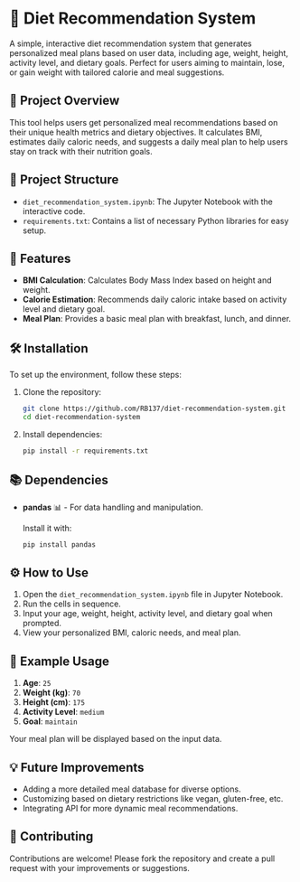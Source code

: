 
# 🥗 Diet Recommendation System

A simple, interactive diet recommendation system that generates personalized meal plans based on user data, including age, weight, height, activity level, and dietary goals. Perfect for users aiming to maintain, lose, or gain weight with tailored calorie and meal suggestions.

## 📜 Project Overview

This tool helps users get personalized meal recommendations based on their unique health metrics and dietary objectives. It calculates BMI, estimates daily caloric needs, and suggests a daily meal plan to help users stay on track with their nutrition goals. 

## 📂 Project Structure

- `diet_recommendation_system.ipynb`: The Jupyter Notebook with the interactive code.
- `requirements.txt`: Contains a list of necessary Python libraries for easy setup.

## 🚀 Features

- **BMI Calculation**: Calculates Body Mass Index based on height and weight.
- **Calorie Estimation**: Recommends daily caloric intake based on activity level and dietary goal.
- **Meal Plan**: Provides a basic meal plan with breakfast, lunch, and dinner.

## 🛠️ Installation

To set up the environment, follow these steps:

1. Clone the repository:
   ```bash
   git clone https://github.com/RB137/diet-recommendation-system.git
   cd diet-recommendation-system
   ```

2. Install dependencies:
   ```bash
   pip install -r requirements.txt
   ```

## 📚 Dependencies

- **pandas** 📊 - For data handling and manipulation.
  
  Install it with:
  ```bash
  pip install pandas
  ```

## ⚙️ How to Use

1. Open the `diet_recommendation_system.ipynb` file in Jupyter Notebook.
2. Run the cells in sequence.
3. Input your age, weight, height, activity level, and dietary goal when prompted.
4. View your personalized BMI, caloric needs, and meal plan.

## 📝 Example Usage

1. **Age**: `25`
2. **Weight (kg)**: `70`
3. **Height (cm)**: `175`
4. **Activity Level**: `medium`
5. **Goal**: `maintain`

Your meal plan will be displayed based on the input data.

## 💡 Future Improvements

- Adding a more detailed meal database for diverse options.
- Customizing based on dietary restrictions like vegan, gluten-free, etc.
- Integrating API for more dynamic meal recommendations.

## 🤝 Contributing

Contributions are welcome! Please fork the repository and create a pull request with your improvements or suggestions.
